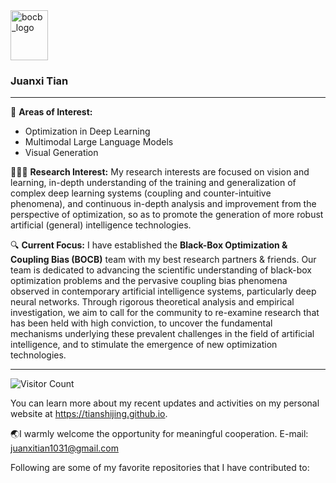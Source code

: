 <a href="https://github.com/Black-Box-Optimization-Coupling-Bias">
  <img src="https://github.com/user-attachments/assets/9bc2224e-e8f9-4441-8aab-9613e89382f6" alt="bocb_logo" width="60" height="80">
</a>

### Juanxi Tian

---
🧐 **Areas of Interest:**
- Optimization in Deep Learning
- Multimodal Large Language Models
- Visual Generation

🧑🏻‍💻 **Research Interest:**
My research interests are focused on vision and learning, in-depth understanding of the training and generalization of complex deep learning systems (coupling and counter-intuitive phenomena), and continuous in-depth analysis and improvement from the perspective of optimization, so as to promote the generation of more robust artificial (general) intelligence technologies.

🔍 **Current Focus:**
I have established the **Black-Box Optimization & Coupling Bias (BOCB)** team with my best research partners & friends. Our team is dedicated to advancing the scientific understanding of black-box optimization problems and the pervasive coupling bias phenomena observed in contemporary artificial intelligence systems, particularly deep neural networks. Through rigorous theoretical analysis and empirical investigation, we aim to call for the community to re-examine research that has been held with high conviction, to uncover the fundamental mechanisms underlying these prevalent challenges in the field of artificial intelligence, and to stimulate the emergence of new optimization technologies.

---
![Visitor Count](https://profile-counter.glitch.me/tianshijing/count.svg)

You can learn more about my recent updates and activities on my personal website at https://tianshijing.github.io.

🌏I warmly welcome the opportunity for meaningful cooperation. E-mail: juanxitian1031@gmail.com

Following are some of my favorite repositories that I have contributed to:


